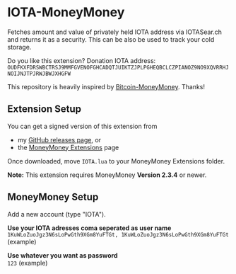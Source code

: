 # IOTA-MoneyMoney
Fetches amount and value of privately held IOTA address via IOTASear.ch and returns it as a security.
This can be also be used to track your cold storage.

Do you like this extension? Donation IOTA address: `OUDFKXFDRSWBCTRSJ9MMFGVENOFGHCADQTJUIKTZJPLPGHEQBCLCZPIANOZ9NO9XQVRRHJNOIJNJTPJRWJBWJXHGFW`

This repository is heavily inspired by [Bitcoin-MoneyMoney](https://github.com/Jacubeit/Bitcoin-MoneyMoney). Thanks!

## Extension Setup

You can get a signed version of this extension from

* my [GitHub releases page](https://github.com/psperber/IOTA-MoneyMoney/releases/tag/v0.1), or
* the [MoneyMoney Extensions](https://moneymoney-app.com/extensions/) page

Once downloaded, move `IOTA.lua` to your MoneyMoney Extensions folder.

**Note:** This extension requires MoneyMoney **Version 2.3.4** or newer.

## MoneyMoney Setup

Add a new account (type "IOTA"). 

**Use your IOTA adresses coma seperated as user name**  
`1KuWLoZuoJgz3N6sLoPwGth9XGm8YuFTGt, 1KuWLoZuoJgz3N6sLoPwGth9XGm8YuFTGt` (example)

**Use whatever you want as password**  
`123` (example)

